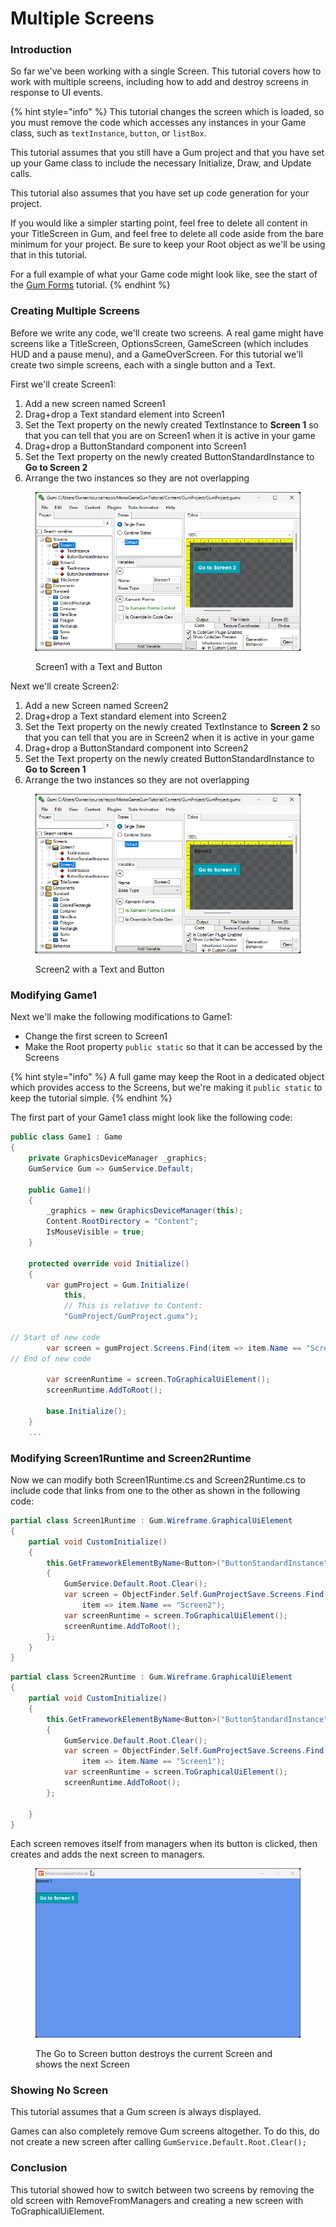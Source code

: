 # Multiple Screens

### Introduction

So far we've been working with a single Screen. This tutorial covers how to work with multiple screens, including how to add and destroy screens in response to UI events.

{% hint style="info" %}
This tutorial changes the screen which is loaded, so you must remove the code which accesses any instances in your Game class, such as `textInstance`, `button`, or `listBox`.

This tutorial assumes that you still have a Gum project and that you have set up your Game class to include the necessary Initialize, Draw, and Update calls.

This tutorial also assumes that you have set up code generation for your project.

If you would like a simpler starting point, feel free to delete all content in your TitleScreen in Gum, and feel free to delete all code aside from the bare minimum for your project. Be sure to keep your Root object as we'll be using that in this tutorial.

For a full example of what your Game code might look like, see the start of the [Gum Forms](../../gum-forms/#introduction) tutorial.
{% endhint %}

### Creating Multiple Screens

Before we write any code, we'll create two screens. A real game might have screens like a TitleScreen, OptionsScreen, GameScreen (which includes HUD and a pause menu), and a GameOverScreen. For this tutorial we'll create two simple screens, each with a single button and a Text.

First we'll create Screen1:

1. Add a new screen named Screen1
2. Drag+drop a Text standard element into Screen1
3. Set the Text property on the newly created TextInstance to **Screen 1** so that you can tell that you are on Screen1 when it is active in your game
4. Drag+drop a ButtonStandard component into Screen1
5. Set the Text property on the newly created ButtonStandardInstance to **Go to Screen 2**
6. Arrange the two instances so they are not overlapping

<figure><img src="../../../../.gitbook/assets/image (118).png" alt=""><figcaption><p>Screen1 with a Text and Button</p></figcaption></figure>

Next we'll create Screen2:

1. Add a new Screen named Screen2
2. Drag+drop a Text standard element into Screen2
3. Set the Text property on the newly created TextInstance to **Screen 2** so that you can tell that you are in Screen2 when it is active in your game
4. Drag+drop a ButtonStandard component into Screen2
5. Set the Text property on the newly created ButtonStandardInstance to **Go to Screen 1**
6. Arrange the two instances so they are not overlapping

<figure><img src="../../../../.gitbook/assets/image (119).png" alt=""><figcaption><p>Screen2 with a Text and Button</p></figcaption></figure>

### Modifying Game1

Next we'll make the following modifications to Game1:

* Change the first screen to Screen1
* Make the Root property `public static` so that it can be accessed by the Screens

{% hint style="info" %}
A full game may keep the Root in a dedicated object which provides access to the Screens, but we're making it `public static` to keep the tutorial simple.
{% endhint %}

The first part of your Game1 class might look like the following code:

```csharp
public class Game1 : Game
{
    private GraphicsDeviceManager _graphics;
    GumService Gum => GumService.Default;    

    public Game1()
    {
        _graphics = new GraphicsDeviceManager(this);
        Content.RootDirectory = "Content";
        IsMouseVisible = true;
    }

    protected override void Initialize()
    {
        var gumProject = Gum.Initialize(
            this,
            // This is relative to Content:
            "GumProject/GumProject.gumx");

// Start of new code
        var screen = gumProject.Screens.Find(item => item.Name == "Screen1");
// End of new code

        var screenRuntime = screen.ToGraphicalUiElement();
        screenRuntime.AddToRoot();

        base.Initialize();
    }
    ...
```

### Modifying Screen1Runtime and Screen2Runtime

Now we can modify both Screen1Runtime.cs and Screen2Runtime.cs to include code that links from one to the other as shown in the following code:

```csharp
partial class Screen1Runtime : Gum.Wireframe.GraphicalUiElement
{
    partial void CustomInitialize()
    {
        this.GetFrameworkElementByName<Button>("ButtonStandardInstance").Click += (_, _) =>
        {
            GumService.Default.Root.Clear();
            var screen = ObjectFinder.Self.GumProjectSave.Screens.Find(
                item => item.Name == "Screen2");
            var screenRuntime = screen.ToGraphicalUiElement();
            screenRuntime.AddToRoot();
        };
    }
}
```

```csharp
partial class Screen2Runtime : Gum.Wireframe.GraphicalUiElement
{
    partial void CustomInitialize()
    {
        this.GetFrameworkElementByName<Button>("ButtonStandardInstance").Click += (_, _) =>
        {
            GumService.Default.Root.Clear();
            var screen = ObjectFinder.Self.GumProjectSave.Screens.Find(
                item => item.Name == "Screen1");
            var screenRuntime = screen.ToGraphicalUiElement();
            screenRuntime.AddToRoot();
        };

    }
}
```

Each screen removes itself from managers when its button is clicked, then creates and adds the next screen to managers.

<figure><img src="../../../../.gitbook/assets/24_18 29 52.gif" alt=""><figcaption><p>The Go to Screen button destroys the current Screen and shows the next Screen</p></figcaption></figure>

### Showing No Screen

This tutorial assumes that a Gum screen is always displayed.

Games can also completely remove Gum screens altogether. To do this, do not create a new screen after calling `GumService.Default.Root.Clear();`

### Conclusion

This tutorial showed how to switch between two screens by removing the old screen with RemoveFromManagers and creating a new screen with ToGraphicalUiElement.
